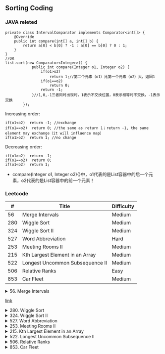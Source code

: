 ## Sorting Coding

### JAVA releted
```
private class IntervalComparator implements Comparator<int[]> {
    @Override
    public int compare(int[] a, int[] b) {
        return a[0] < b[0] ? -1 : a[0] == b[0] ? 0 : 1;
    }
}
//OR
list.sort(new Comparator<Integer>() {
            public int compare(Integer o1, Integer o2) {
                if(o1>o2)
                    return 1;//第二个元素（o1）比第一个元素（o2）大，返回1
                if(o1==o2)
                    return 0;
                return -1;
            }//1,0,-1三者同时出现时，1表示不交换位置，0表示相等时不交换，-1表示交换
        });
```
Increasing order: 
```
if(o1<o2)  return -1; //exchange
if(o1==o2)  return 0; //the same as return 1；return -1, the same element may exchange（it will influence map）
if(o1>o2)  return 1; //no change
```
Decreasing order:
```
if(o1>o2)  return -1;
if(o1==o2)  return 0;
if(o1<o2)  return 1;
```
* compare(Integer o1, Integer o2){}中，o1代表的是List容器中的后一个元素，o2代表的是List容器中的前一个元素！

### Leetcode

\#| Title|Difficulty
--|--|--
56  |  Merge Intervals  |  Medium
280   |  Wiggle Sort |      Medium
324   | Wiggle Sort II  |  Medium  
527   |  Word Abbreviation    | Hard
253   | Meeting Rooms II  |  Medium
215   | Kth Largest Element in an Array    |Medium
522    |Longest Uncommon Subsequence II    |Medium  
506    |Relative Ranks   | Easy
853   | Car Fleet   | Medium

<details>
<summary>56. Merge Intervals</summary>
Given a collection of intervals, merge all overlapping intervals.<br>Input: [[1,3],[2,6],[8,10],[15,18]]<br>
Output: [[1,6],[8,10],[15,18]]<br>
Explanation: Since intervals [1,3] and [2,6] overlaps, merge them into [1,6].
</details>

[link](https://leetcode.com/problems/merge-intervals/)

<details>
<summary>280. Wiggle Sort</summary>
Given an unsorted array nums, reorder it in-place such that nums[0] <= nums[1] >= nums[2] <= nums[3]....
<br>Input: [3, 5, 2, 1, 6, 4]
<br>Output: [1, 6, 2, 5, 3, 4]
<br>Explanation: This question may have multiple answers, and [2, 6, 1, 5, 3, 4] is also ok.
</details>

<details>
<summary>324. Wiggle Sort II</summary>
<br>Given an unsorted array nums, reorder it in-place such that
<br>nums[0] <= nums[1] >= nums[2] <= nums[3]
<br>Input: [3, 5, 2, 1, 6, 4]
<br>Output: [1, 6, 2, 5, 3, 4]
<br>Explanation: This question may have multiple answers, and [2, 6, 1, 5, 3, 4] is also ok.
</details>

<details>
<summary>527. Word Abbreviation</summary>
Given an array of n distinct non-empty strings, you need to generate minimal possible abbreviations for every word following rules below.
<br>1. Begin with the first character and then the number of characters abbreviated, which followed by the last character.
<br>2. If there are any conflict, that is more than one words share the same abbreviation, a longer prefix is used instead of only the first character until making the map from word to abbreviation become unique. In other words, a final abbreviation cannot map to more than one original words.
<br> 3. If the abbreviation doesn't make the word shorter, then keep it as original.
<br>Input: ["like","god","internal","me","internet","interval","intension","face","intrusion"]
<br>Output: ["l2e","god","internal","me","i6t","interval","inte4n","f2e","intr4n"]
</details>

<details>
<summary>253. Meeting Rooms II</summary>
Given an array of meeting time intervals consisting of start and end times [[s1,e1],[s2,e2],...] (si < ei), find the minimum number of conference rooms required.
Input: intervals = [(0,30),(5,10),(15,20)]
Output: 2
Explanation:
We need two meeting rooms
room1: (0,30)
room2: (5,10),(15,20)
</details>

<details>
<summary>215. Kth Largest Element in an Array</summary>
Find the kth largest element in an unsorted array. Note that it is the kth largest element in the sorted order, not the kth distinct element.
<br>Example 1:
<br>Input: [3,2,1,5,6,4] and k = 2
<br>Output: 5
</details>

<details>
<summary>522. Longest Uncommon Subsequence II</summary>
Given a list of strings, you need to find the longest uncommon subsequence among them. The longest uncommon subsequence is defined as the longest subsequence of one of these strings and this subsequence should not be any subsequence of the other strings.
<br>A subsequence is a sequence that can be derived from one sequence by deleting some characters without changing the order of the remaining elements. Trivially, any string is a subsequence of itself and an empty string is a subsequence of any string.
<br>The input will be a list of strings, and the output needs to be the length of the longest uncommon subsequence. If the longest uncommon subsequence doesn't exist, return -1.
<br>Input: "aba", "cdc", "eae"
<br>Output: 3
</details>

<details>
<summary>506. Relative Ranks</summary>
Given scores of N athletes, find their relative ranks and the people with the top three highest scores, who will be awarded medals: "Gold Medal", "Silver Medal" and "Bronze Medal".
<br>Example 1:
<br>Input: [5, 4, 3, 2, 1]
<br>Output: ["Gold Medal", "Silver Medal", "Bronze Medal", "4", "5"]
<br>Explanation: The first three athletes got the top three highest scores, so they got "Gold Medal", "Silver Medal" and "Bronze Medal".  For the left two athletes, you just need to output their relative ranks according to their scores.
</details>

<details>
<summary>853. Car Fleet</summary>
N cars are going to the same destination along a one lane road.  The destination is target miles away.
Each car i has a constant speed speed[i] (in miles per hour), and initial position position[i] miles towards the target along the road.
A car can never pass another car ahead of it, but it can catch up to it, and drive bumper to bumper at the same speed.
The distance between these two cars is ignored - they are assumed to have the same position.
A car fleet is some non-empty set of cars driving at the same position and same speed.  Note that a single car is also a car fleet.
If a car catches up to a car fleet right at the destination point, it will still be considered as one car fleet.
How many car fleets will arrive at the destination?
</details>
